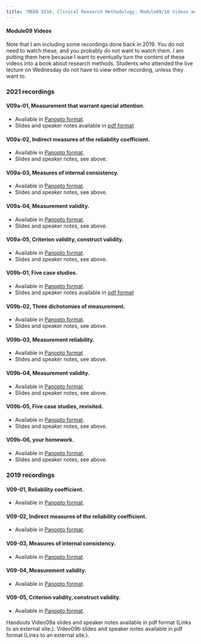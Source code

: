```yaml
---
title: "MEDB 5510, Clinical Research Methodology, Module09/10 Videos and readings"
---
```


#### Module09 Videos

Note that I am including some recordings done back in 2019. You do not need to watch these, and you probably do not want to watch them. I am putting them here because I want to eventually turn the content of these videos into a book about research methods. Students who attended the live lecture on Wednesday do not have to view either recording, unless they want to.

### 2021 recordings

#### V09a-01, Measurement that warrant special attention.

+ Available in [Panopto format][v09a01].
+ Slides and speaker notes available in [pdf format][g09a01]

#### V09a-02, Indirect measures of the reliability coefficient.

+ Available in [Panopto format][v09a02].
+ Slides and speaker notes, see above.

#### V09a-03, Measures of internal consistency.

+ Available in [Panopto format][v09a03].
+ Slides and speaker notes, see above.

#### V09a-04, Measurement validity.

+ Available in [Panopto format][v09a04].
+ Slides and speaker notes, see above.

#### V09a-05, Criterion validity, construct validity.

+ Available in [Panopto format][v09a05].
+ Slides and speaker notes, see above.

#### V09b-01, Five case studies.

+ Available in [Panopto format][v09b01].
+ Slides and speaker notes available in [pdf format][g09b01]

#### V09b-02, Three dichotomies of measurement.

+ Available in [Panopto format][v09b02].
+ Slides and speaker notes, see above.

#### V09b-03, Measurement reliability.

+ Available in [Panopto format][v09b03].
+ Slides and speaker notes, see above.

#### V09b-04, Measurement validity.

+ Available in [Panopto format][v09b04].
+ Slides and speaker notes, see above.

#### V09b-05, Five case studies, revisited.

+ Available in [Panopto format][v09a02].
+ Slides and speaker notes, see above.

#### V09b-06, your homework.
+ Available in [Panopto format][v09a02].
+ Slides and speaker notes, see above.

### 2019 recordings

#### V09-01, Reliability coefficient.

+ Available in [Panopto format][v0901].

#### V09-02, Indirect measures of the reliability coefficient.

+ Available in [Panopto format][v0902].

#### V09-03, Measures of internal consistency.

+ Available in [Panopto format][v0903].

#### V09-04, Measurement validity.

+ Available in [Panopto format][v0904].

#### V09-05, Criterion validity, construct validity.

+ Available in [Panopto format][v0905].

Handouts
Video09a slides and speaker notes available in pdf format (Links to an external site.).
Video09b slides and speaker notes available in pdf format (Links to an external site.).


[g09a01]: https://github.com/pmean/classes/blob/master/clinical-research-methodology/results/video09a-slides-and-speaker-notes.pdf
[g09b01]: https://github.com/pmean/classes/blob/master/clinical-research-methodology/results/video09b-slides-and-speaker-notes.pdf

[v09a01]: https://umkc.hosted.panopto.com/Panopto/Pages/Viewer.aspx?id=3e0239f4-18d5-4a15-b0d1-acf4013e37af
[v09a02]: https://umkc.hosted.panopto.com/Panopto/Pages/Viewer.aspx?id=89f7eb3d-0595-46d3-9209-acf4014f1c12
[v09a03]: https://umkc.hosted.panopto.com/Panopto/Pages/Viewer.aspx?id=81437fd7-cbe9-473e-8671-acf40151bc57
[v09a04]: https://umkc.hosted.panopto.com/Panopto/Pages/Viewer.aspx?id=8b6059f9-5396-45f4-b1fb-acf4016c3f27
[v09a05]: https://umkc.hosted.panopto.com/Panopto/Pages/Viewer.aspx?id=6dd2fc0d-8c5a-4469-8c7b-acf401706584
[v09b01]: https://umkc.hosted.panopto.com/Panopto/Pages/Viewer.aspx?id=e8460a23-b499-4d1f-b8a6-acf401757678
[v09b02]: https://umkc.hosted.panopto.com/Panopto/Pages/Viewer.aspx?id=ee388924-4170-44dc-bdd1-acf40178350a
[v09b03]: https://umkc.hosted.panopto.com/Panopto/Pages/Viewer.aspx?id=2634c26e-5959-468d-8292-acf4017c48a2
[v09b04]: https://umkc.hosted.panopto.com/Panopto/Pages/Viewer.aspx?id=5e55bea3-338c-44a6-b123-acf40180ca41
[v09b05]: https://umkc.hosted.panopto.com/Panopto/Pages/Viewer.aspx?id=70845fc3-a09f-4a15-a156-acf4018407f4
[v09b06]: https://umkc.hosted.panopto.com/Panopto/Pages/Viewer.aspx?id=1e2cea3a-7132-4b94-8d9c-acf40188869a

[v0901]: https://umkc.hosted.panopto.com/Panopto/Pages/Viewer.aspx?id=59d33e20-33ac-4c51-b6cf-aa14014be36a
[v0902]: https://umkc.hosted.panopto.com/Panopto/Pages/Viewer.aspx?id=cf0a6ec5-ba1d-4dd8-b33b-aa140153ab68
[v0903]: https://umkc.hosted.panopto.com/Panopto/Pages/Viewer.aspx?id=4d11687c-f022-49bb-961b-aa140156df47
[v0904]: https://umkc.hosted.panopto.com/Panopto/Pages/Viewer.aspx?id=3b3456b5-6232-45a5-9a1a-aa14015e3362
[v0905]: https://umkc.hosted.panopto.com/Panopto/Pages/Viewer.aspx?id=6cd08e66-50ad-466d-a75b-aa140164e12a
